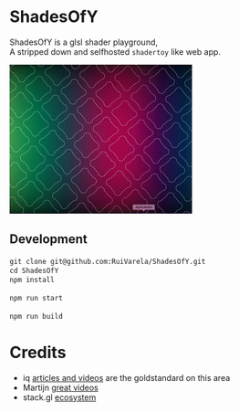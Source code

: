 # ShadesOfY

ShadesOfY is a glsl shader playground,   
A stripped down and selfhosted `shadertoy` like web app.

![ShadesOfY](https://github.com/RuiVarela/ShadesOfY/raw/main/readme00.gif)   

## Development
```
git clone git@github.com:RuiVarela/ShadesOfY.git
cd ShadesOfY
npm install

npm run start

npm run build
```

# Credits
- iq [articles and videos](https://iquilezles.org/) are the goldstandard on this area
- Martijn [great videos](https://www.youtube.com/c/TheArtofCodeIsCool)
- stack.gl [ecosystem](http://stack.gl/)